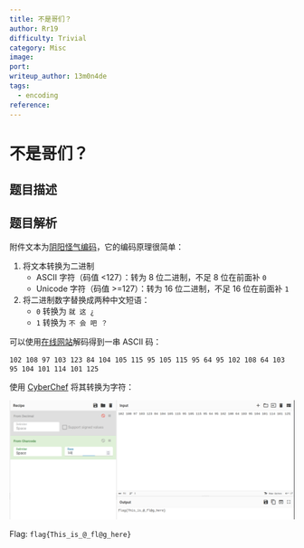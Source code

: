 ```yaml
---
title: 不是哥们？
author: Rr19
difficulty: Trivial
category: Misc
image:
port:
writeup_author: 13m0n4de
tags:
  - encoding
reference:
---
```


# 不是哥们？

## 题目描述

## 题目解析

附件文本为[阴阳怪气编码](https://github.com/mmdjiji/yygq.js)，它的编码原理很简单：

1. 将文本转换为二进制
    - ASCII 字符（码值 \<127）：转为 8 位二进制，不足 8 位在前面补 `0`
    - Unicode 字符（码值 >=127）：转为 16 位二进制，不足 16 位在前面补 `1`
1. 将二进制数字替换成两种中文短语：
    - `0` 转换为 `就 这 ¿ `
    - `1` 转换为 `不 会 吧 ？ `

可以使用[在线网站](https://jiji.pro/yygq.js/)解码得到一串 ASCII 码：

```
102 108 97 103 123 84 104 105 115 95 105 115 95 64 95 102 108 64 103 95 104 101 114 101 125
```

使用 [CyberChef](https://github.com/gchq/CyberChef) 将其转换为字符：

![from_charcode](./writeup/from_charcode.png)

Flag: `flag{This_is_@_fl@g_here}`
